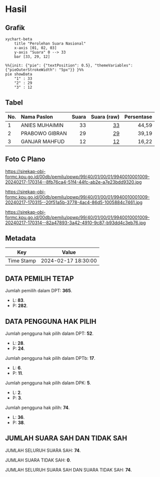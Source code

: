 # Hasil

## Grafik

```mermaid
xychart-beta
    title "Perolehan Suara Nasional"
    x-axis [01, 02, 03]
    y-axis "Suara" 0 --> 33
    bar [33, 29, 12]
```

```mermaid
%%{init: {"pie": {"textPosition": 0.5}, "themeVariables": {"pieOuterStrokeWidth": "5px"}} }%%
pie showData
    "1" : 33
    "2" : 29
    "3" : 12
```

## Tabel

| No. | Nama Paslon    | Suara | Suara (raw) | Persentase |
|:--- |:-------------- | -----:| -----------:| ----------:|
| 1   | ANIES MUHAIMIN | 33    | [33][p-1]   | 44,59      |
| 2   | PRABOWO GIBRAN | 29    | [29][p-2]   | 39,19      |
| 3   | GANJAR MAHFUD  | 12    | [12][p-3]   | 16,22      |


[p-1]: https://github.com/gigit-pemilu/pemilu-2024/blob/main/pilpres/hitung-suara/sub/99-luar-negeri/sub/40-dubai-uni-emirat-arab/sub/01-dubai-uni-emirat-arab/sub/0001-dubai-uni-emirat-arab/sub/009-ksk-001/sub/paslon-1.txt
[p-2]: https://github.com/gigit-pemilu/pemilu-2024/blob/main/pilpres/hitung-suara/sub/99-luar-negeri/sub/40-dubai-uni-emirat-arab/sub/01-dubai-uni-emirat-arab/sub/0001-dubai-uni-emirat-arab/sub/009-ksk-001/sub/paslon-2.txt
[p-3]: https://github.com/gigit-pemilu/pemilu-2024/blob/main/pilpres/hitung-suara/sub/99-luar-negeri/sub/40-dubai-uni-emirat-arab/sub/01-dubai-uni-emirat-arab/sub/0001-dubai-uni-emirat-arab/sub/009-ksk-001/sub/paslon-3.txt

## Foto C Plano

https://sirekap-obj-formc.kpu.go.id/00db/pemilu/ppwp/99/40/01/00/01/9940010001009-20240217-170314--8fb76ca4-51f4-44fc-ab2e-a7e23bdd9320.jpg

https://sirekap-obj-formc.kpu.go.id/00db/pemilu/ppwp/99/40/01/00/01/9940010001009-20240217-170315--20f51a5b-3778-4ac4-86d5-1005884c7461.jpg

https://sirekap-obj-formc.kpu.go.id/00db/pemilu/ppwp/99/40/01/00/01/9940010001009-20240217-170314--82a47893-3a42-4910-9c87-b93dd4c3eb76.jpg


## Metadata

| Key        | Value               |
| ---------- | ------------------- |
| Time Stamp | 2024-02-17 18:30:00 |


## DATA PEMILIH TETAP

Jumlah pemilih dalam DPT: **365**.
 * L: **83**.
 * P: **282**.

## DATA PENGGUNA HAK PILIH

Jumlah pengguna hak pilih dalam DPT: **52**.
 * L: **28**.
 * P: **24**.

Jumlah pengguna hak pilih dalam DPTb: **17**.
 * L: **6**.
 * P: **11**.

Jumlah pengguna hak pilih dalam DPK: **5**.
 * L: **2**.
 * P: **3**.

Jumlah pengguna hak pilih: **74**.
 * L: **36**.
 * P: **38**.

## JUMLAH SUARA SAH DAN TIDAK SAH

JUMLAH SELURUH SUARA SAH: **74**.

JUMLAH SUARA TIDAK SAH: **0**.

JUMLAH SELURUH SUARA SAH DAN SUARA TIDAK SAH: **74**.


